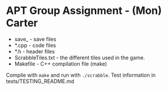 # APT Group Assignment - (Mon) Carter

-   save\_<filename> - save files
-   \*.cpp - code files
-   \*.h - header files
-   ScrabbleTiles.txt - the different tiles used in the game.
-   Makefile - C++ compilation file (make)

Compile with `make` and run with `./scrabble`. Test information in tests/TESTING_README.md
